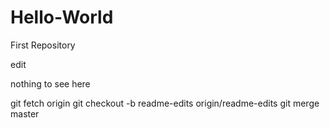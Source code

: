 # Hello-World
First Repository

edit 

nothing to see here

git fetch origin
git checkout -b readme-edits origin/readme-edits
git merge master
